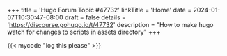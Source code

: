 +++
title = 'Hugo Forum Topic #47732'
linkTitle = 'Home'
date = 2024-01-07T10:30:47-08:00
draft = false
details = 'https://discourse.gohugo.io/t/47732'
description = "How to make hugo watch for changes to scripts in assets directory"
+++

{{< mycode "log this please" >}}
